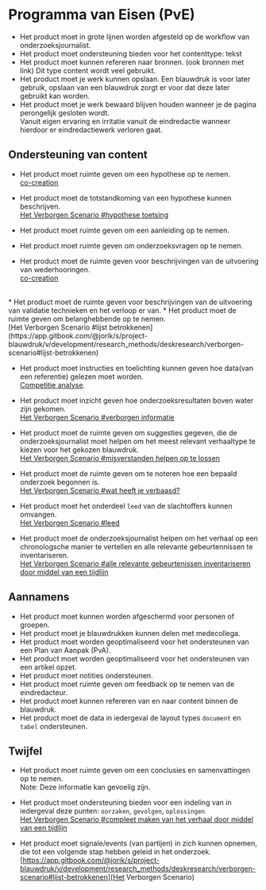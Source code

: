 # Programma van Eisen \(PvE\)

* Het product moet in grote lijnen worden afgesteld op de workflow van onderzoeksjournalist.
* Het product moet ondersteuning bieden voor het contenttype: tekst
* Het product moet kunnen refereren naar bronnen. \(ook bronnen met link\)  Dit type content wordt veel gebruikt.
* Het product moet je werk kunnen opslaan.  Een blauwdruk is voor later gebruik, opslaan van een blauwdruk zorgt er voor dat deze later gebruikt kan worden.
* Het product moet je werk bewaard blijven houden wanneer je de pagina perongelijk gesloten wordt. 
<br>Vanuit eigen ervaring en irritatie vanuit de eindredactie wanneer hierdoor er eindredactiewerk verloren gaat.

## Ondersteuning van content
* Het product moet ruimte geven om een hypothese op te nemen.
<br>[co-creation](https://app.gitbook.com/@jorik/s/project-blauwdruk/v/development/research_methods/co-creation/werkwijze_frank-meijers#3-werken-vanuit-het-werkdocument)
* Het product moet de totstandkoming van een hypothese kunnen beschrijven.
<br>[Het Verborgen Scenario #hypothese toetsing](https://app.gitbook.com/@jorik/s/project-blauwdruk/v/development/research_methods/deskresearch/verborgen-scenario#hypothese-toetsing)

* Het product moet ruimte geven om een aanleiding op te nemen.
* Het product moet ruimte geven om onderzoeksvragen op te nemen.
* Het product moet de ruimte geven voor beschrijvingen van de uitvoering van wederhooringen.
<br>[co-creation](https://app.gitbook.com/@jorik/s/project-blauwdruk/v/development/research_methods/co-creation/werkwijze_frank-meijers#3-werken-vanuit-het-werkdocument)
<br>
* Het product moet de ruimte geven voor beschrijvingen van de uitvoering van validatie technieken en het verloop er van.
* Het product moet de ruimte geven om belanghebbende op te nemen.
<br>[Het Verborgen Scenario #lijst betrokkenen](https://app.gitbook.com/@jorik/s/project-blauwdruk/v/development/research_methods/deskresearch/verborgen-scenario#lijst-betrokkenen)

* Het product moet instructies en toelichting kunnen geven hoe data\(van een referentie\) gelezen moet worden.
<br>[Competitie analyse](https://app.gitbook.com/@jorik/s/project-blauwdruk/research_methods/competitive_analysis).

* Het product moet inzicht geven hoe onderzoeksresultaten boven water zijn gekomen.
<br>[Het Verborgen Scenario #verborgen informatie](https://app.gitbook.com/@jorik/s/project-blauwdruk/v/development/research_methods/deskresearch/verborgen-scenario#verborgen-informatie)

* Het product moet de ruimte geven om suggesties gegeven, die de onderzoeksjournalist moet helpen om het meest relevant verhaaltype te kiezen voor het gekozen blauwdruk.
<br>[Het Verborgen Scenario #misverstanden helpen op te lossen](https://app.gitbook.com/@jorik/s/project-blauwdruk/v/development/research_methods/deskresearch/verborgen-scenario#misverstanden-te-helpen-oplossen)

* Het product moet de ruimte geven om te noteren hoe een bepaald onderzoek begonnen is.
<br>[Het Verborgen Scenario #wat heeft je verbaasd?](https://app.gitbook.com/@jorik/s/project-blauwdruk/v/development/research_methods/deskresearch/verborgen-scenario#wat-heeft-je-verbaasd)

* Het product moet het onderdeel `leed` van de slachtoffers kunnen omvangen.
<br>[Het Verborgen Scenario #leed](https://app.gitbook.com/@jorik/s/project-blauwdruk/v/development/research_methods/deskresearch/verborgen-scenario#leed)

* Het product moet de onderzoeksjournalist helpen om het verhaal op een chronologsche manier te vertellen en alle relevante gebeurtennissen te inventariseren.
<br>[Het Verborgen Scenario #alle relevante gebeurtenissen inventariseren door middel van een tijdlijn](https://app.gitbook.com/@jorik/s/project-blauwdruk/v/development/research_methods/deskresearch/verborgen-scenario#alle-relevante-gebeurtenissen-inventariseren-door-middel-van-een-tijdlijn)

## Aannamens

* Het product moet kunnen worden afgeschermd voor personen of groepen.
* Het product moet je blauwdrukken kunnen delen met medecollega.
* Het product moet worden geoptimaliseerd voor het ondersteunen van een Plan van Aanpak \(PvA\).
* Het product moet worden geoptimaliseerd voor het ondersteunen van een artikel opzet.
* Het product moet notities ondersteunen.
* Het product moet ruimte geven om feedback op te nemen van de eindredacteur.
* Het product moet kunnen refereren van en naar content binnen de blauwdruk.
* Het product moet de data in iedergeval de layout types `document` en `tabel` ondersteunen.

## Twijfel

* Het product moet ruimte geven om een conclusies en samenvattingen op te nemen.  
   Note: Deze informatie kan gevoelig zijn.
* Het product moet ondersteuning bieden voor een indeling van in iedergeval deze punten: `oorzaken`, `gevolgen`, `oplossingen`
<br>[Het Verborgen Scenario #compleet maken van het verhaal door middel van een tijdlijn](https://app.gitbook.com/@jorik/s/project-blauwdruk/v/development/research_methods/deskresearch/verborgen-scenario#compleet-maken-van-het-verhaal-door-middel-van-een-tijdlijn)





* Het product moet signale/events (van partijen) in zich kunnen opnemen, die tot een volgende stap hebben geleid in het onderzoek.
<br>[https://app.gitbook.com/@jorik/s/project-blauwdruk/v/development/research_methods/deskresearch/verborgen-scenario#lijst-betrokkenen](Het Verborgen Scenario)

